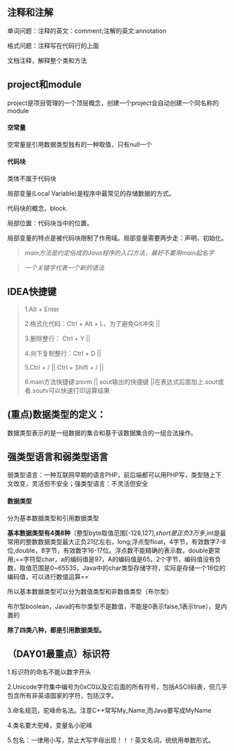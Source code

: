 ## 注释和注解

单词问题：注释的英文：comment;注解的英文:annotation

格式问题：注释写在代码行的上面

文档注释，解释整个类和方法

## project和module

project是项目管理的一个顶层概念，创建一个project会自动创建一个同名称的module

#### 空常量

空常量是引用数据类型独有的一种取值，只有null一个

#### 代码块

类体不属于代码块

局部变量(Local Variable)是程序中最常见的存储数据的方式。

代码块的概念，block.

局部位置：代码块当中的位置。

局部变量的特点是被代码块限制了作用域。局部变量需要两步走：声明，初始化。

> *main方法是约定俗成的Java程序的入口方法，最好不要用main起名字*

> *一个关键字代表一个新的语法*

## IDEA快捷键

> 1.Alt + Enter 
>
> 2.格式化代码：Ctrl + Alt + L，为了避免Git冲突 ||
>
> 3.删除整行： Ctrl + Y || 
>
> 4.向下复制整行：Ctrl + D ||
>
>  5.Ctrl + / || Ctrl + Shift  + /  || 
>
> 6.main方法快捷键:psvm || sout输出的快捷键 ||在表达式后面加上.sout或者.soutv可以快速打印运算结果

## (重点)数据类型的定义：

数据类型表示的是一组数据的集合和基于该数据集合的一组合法操作。

## 强类型语言和弱类型语言

弱类型语言：一种互联网早期的语言PHP，前后端都可以用PHP写，类型随上下文改变，灵活但不安全；强类型语言：不灵活但安全

#### 数据类型

分为基本数据类型和引用数据类型

**基本数据类型有4类8种**（整型byte取值范围[-128,127],*short是正负3万多*,int是最常用的整数数据类型最大正负21亿左右，long;浮点型float，4字节，有效数字7-8位,double，8字节，有效数字16-17位。浮点数不能精确的表示数，double更常用;==字符型char，a的编码值是97，A的编码值是65，2个字节，编码值没有负数，取值范围是0~65535，Java中的char类型存储字符，实际是存储一个16位的编码值，可以进行数值运算==

所以基本数据类型可以分为数值类型和非数值类型（布尔型）

布尔型boolean，Java的布尔类型不是数值，不能是0表示false,1表示true），是内置的

**除了四类八种，都是引用数据类型。**

## （DAY01最重点）标识符

1.标识符的命名不能以数字开头

2.Unicode字符集中编号为0xC0以及它后面的所有符号，包括ASCII码表，但几乎包含所有非英语国家的字符，包括汉字。

3.命名规范，驼峰命名法。注意C++常写My_Name,而Java要写成MyName

4.类名要大驼峰，变量名小驼峰

5.包名：一律用小写，禁止大写字母出现！！！英文名词，统统用单数形式。




